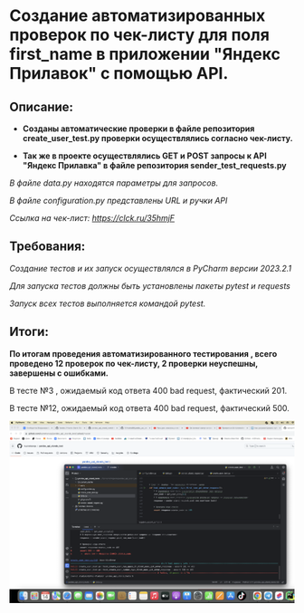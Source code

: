 # Создание автоматизированных проверок по чек-листу для поля first_name  в приложении "Яндекс Прилавок" с помощью API.

 ## Описание:
- **Созданы автоматические проверки в файле репозитория create_user_test.py проверки осуществлялись согласно чек-листу.**

- **Так же в проекте осуществлялись GET и POST запросы к API "Яндекс Прилавка" в файле репозитория sender_test_requests.py**

*В файле data.py находятся параметры для запросов.*

*В файле configuration.py представлены URL и ручки API*

*Ссылка на чек-лист: https://clck.ru/35hmjF*
## Требования:
*Создание тестов и их запуск осуществлялся в PyCharm версии 2023.2.1*

*Для запуска тестов должны быть установлены пакеты pytest и requests*

*Запуск всех тестов выполняется командой pytest.*

## Итоги:
**По итогам проведения автоматизированного тестирования , всего проведено 12 проверок по чек-листу, 2 проверки неуспешны, завершены с ошибками.** 

В тесте №3 , ожидаемый код ответа 400 bad request, фактический 201. 

В тесте №12, ожидаемый код ответа 400 bad request, фактический 500.

![Image alt](https://github.com/kuznetsovqa/yandex_api_stands_test/blob/master/Снимок%20экрана%202023-09-14%20в%2013.58.09.png)
